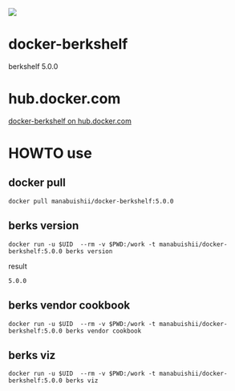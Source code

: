 ![](https://images.microbadger.com/badges/image/manabuishii/docker-berkshelf.svg)

# docker-berkshelf

berkshelf 5.0.0



# hub.docker.com

[docker-berkshelf on hub.docker.com](https://hub.docker.com/r/manabuishii/docker-berkshelf/)

# HOWTO use

## docker pull

```
docker pull manabuishii/docker-berkshelf:5.0.0
```

## berks version

```
docker run -u $UID  --rm -v $PWD:/work -t manabuishii/docker-berkshelf:5.0.0 berks version
```

result

```
5.0.0
```


## berks vendor cookbook

```
docker run -u $UID  --rm -v $PWD:/work -t manabuishii/docker-berkshelf:5.0.0 berks vendor cookbook
```

## berks viz

```
docker run -u $UID  --rm -v $PWD:/work -t manabuishii/docker-berkshelf:5.0.0 berks viz
```
